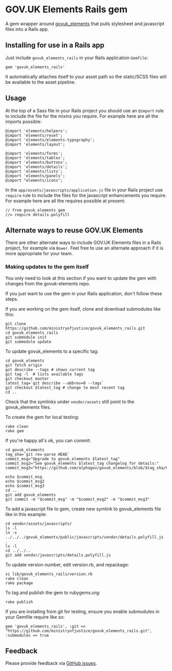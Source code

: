 # GOV.UK Elements Rails gem

A gem wrapper around [govuk_elements](http://github.com/alphagov/govuk_elements)
that pulls stylesheet and javascript files into a Rails app.

## Installing for use in a Rails app

Just include `govuk_elements_rails` in your Rails application `Gemfile`:

    gem 'govuk_elements_rails'

It automatically attaches itself to your asset path so the static/SCSS
files will be available to the asset pipeline.

## Usage

At the top of a Sass file in your Rails project you should use an `@import` rule
to include the file for the mixins you require. For example here are all the
imports possible:

    @import 'elements/helpers';
    @import 'elements/reset';
    @import 'elements/elements-typography';
    @import 'elements/layout';

    @import 'elements/forms';
    @import 'elements/tables';
    @import 'elements/buttons';
    @import 'elements/details';
    @import 'elements/lists';
    @import 'elements/panels';
    @import "elements/icons";

In the `app/assets/javascripts/application.js` file in your Rails project use
`require` rule to include the files for the javascript enhancements you require.
For example here are all the requires possible at present:

    // from govuk_elements gem
    //= require details.polyfill

## Alternate ways to reuse GOV.UK Elements

There are other alternate ways to include GOV.UK Elements files in a Rails
project, for example via `Bower`. Feel free to use an alternate approach if it
is more appropriate for your team.

### Making updates to the gem itself

You only need to look at this section if you want to update the gem with changes
from the govuk-elements repo.

If you just want to use the gem in your Rails application, don't follow these steps.

If you are working on the gem itself, clone and download submodules like this:

    git clone https://github.com/ministryofjustice/govuk_elements_rails.git
    cd govuk_elements_rails
    git submodule init
    git submodule update

To update govuk_elements to a specific tag:

    cd govuk_elements
    git fetch origin
    git describe --tags # shows current tag
    git tag -l  # lists available tags
    git checkout master
    latest_tag=`git describe --abbrev=0 --tags`
    git checkout $latest_tag # change to most recent tag
    cd ..

Check that the symlinks under `vendor/assets` still point to the govuk_elements files.

To create the gem for local testing:

    rake clean
    rake gem


If you're happy all's ok, you can commit:

    cd govuk_elements
    tag_sha=`git rev-parse HEAD`
    commit_msg="Upgrade to govuk_elements $latest_tag"
    commit_msg2="See govuk_elements $latest_tag changelog for details:"
    commit_msg3="https://github.com/alphagov/govuk_elements/blob/$tag_sha/CHANGELOG.md"

    echo $commit_msg
    echo $commit_msg2
    echo $commit_msg3
    cd ..
    git add govuk_elements
    git commit -m "$commit_msg" -m "$commit_msg2" -m "$commit_msg3"

To add a javascript file to gem, create new symlink to govuk_elements file like in this example:

    cd vendor/assets/javascripts/
    ls -l
    ln -s ../../../govuk_elements/public/javascripts/vendor/details.polyfill.js .
    ls -l
    cd ../../..
    git add vendor/javascripts/details.polyfill.js

To update version number, edit version.rb, and repackage:

    vi lib/govuk_elements_rails/version.rb
    rake clean
    rake package

To tag and publish the gem to rubygems.org:

    rake publish

If you are installing from git for testing, ensure you enable submodules in your Gemfile
require like so:

    gem 'govuk_elements_rails', :git => "https://github.com/ministryofjustice/govuk_elements_rails.git", :submodules => true

## Feedback

Please provide feedback via [GitHub issues](https://github.com/ministryofjustice/govuk_elements_rails/issues).
